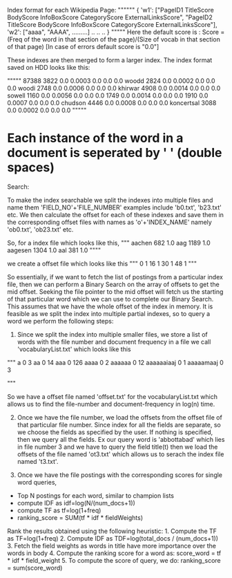 
Index format for each Wikipedia Page:
""""""
{
  'w1': ["PageID1 TitleScore BodyScore InfoBoxScore CategoryScore ExternalLinksScore", "PageID2 TitleScore BodyScore InfoBoxScore CategoryScore ExternalLinksScore"],
  'w2': ["aaaa", "AAAA", .........]
  ..
  ..
  ..
}
"""""
Here the default score is :
  Score = (Freq of the word in that section of the page)/(Size of vocab in that section of that page)
  [In case of errors default score is "0.0"]

These indexes are then merged to form a larger index. The index format saved on HDD looks like this:

"""""
87388 3822 0.0 0.0003 0.0 0.0 0.0
woodd 2824 0.0 0.0002 0.0 0.0 0.0
woodi 2748 0.0 0.0006 0.0 0.0 0.0
khirwar 4908 0.0 0.0014 0.0 0.0 0.0
sowell 1160 0.0 0.0056 0.0 0.0 0.0  1749 0.0 0.0014 0.0 0.0 0.0  1910 0.0 0.0007 0.0 0.0 0.0
chudson 4446 0.0 0.0008 0.0 0.0 0.0
koncertsal 3088 0.0 0.0002 0.0 0.0 0.0
"""""

Each instance of the word in a document is seperated by '  ' (double spaces)
=========================================================

Search:


To make the index searchable we split the indexes into multiple files and name them 'FIELD_NO'+'FILE_NUMBER' examples include 'b0.txt', 'b23.txt' etc. We then calculate the offset for each of these indexes and save them in the corresponding offset files with names as 'o'+'INDEX_NAME' namely 'ob0.txt', 'ob23.txt' etc.

So, for a index file which looks like this,
"""
aachen 682 1.0
aag 1189 1.0
aagesen 1304 1.0
aal 381 1.0
""""

we create a offset file which looks like this
"""
0 1
16 1
30 1
48 1
"""

So essentially, if we want to fetch the list of postings from a particular index file, then we can perform a Binary Search on the array of offsets to get the mid offset. Seeking the file pointer to the mid offset will fetch us the starting of that particular word which we can use to complete our Binary Search. This assumes that we have the whole offset of the index in memory. It is feasible as we split the index into multiple partial indexes, so to query a word we perform the following steps:
1. Since we split the index into multiple smaller files, we store a list of words with the file number and document frequency in a file we call 'vocabularyList.txt' which looks like this

"""
a 0 3
aa 0 14
aaa 0 126
aaaa 0 2
aaaaaa 0 12
aaaaaaiaaj 0 1
aaaaamaaj 0 3

"""

So we have a offset file named 'offset.txt' for the vocabularyList.txt which allows us to find the file-number and document-frequency in log(n) time.

2. Once we have the file number, we load the offsets from the offset file of that particular file number. Since index for all the fields are separate, so we choose the fields as specified by the user. If nothing is specified, then we query all the fields. Ex our query word is 'abbottabad' which lies in file number 3 and we have to query the field title(t) then we load the offsets of the file named 'ot3.txt' which allows us to serach the index file named 't3.txt'.

3. Once we have the file postings with the corresponding scores for single word queries,





- Top N postings for each word, similar to champion lists
- compute IDF as idf=log(N/(num_docs+1))
- compute TF as tf=log(1+freq)
- ranking_score = SUM(tf * idf * fieldWeights)

Rank the results obtained using the following heuristic:
    1. Compute the TF as TF=log(1+freq)
    2. Compute IDF as TDF=log(total_docs / (num_docs+1))
    3. Fetch the field weights as words in title have more importance over the words in body
    4. Compute the ranking score for a word as:
            score_word = tf * idf * field_weight
    5. To compute the score of query, we do:
            ranking_score = sum(score_word)
